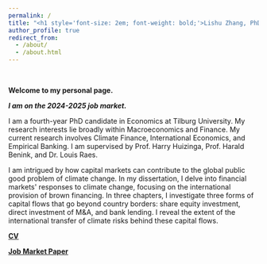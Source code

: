 ```yaml
---
permalink: /
title: "<h1 style='font-size: 2em; font-weight: bold;'>Lishu Zhang, PhD candidate in Economics, Tilburg University.</h1>"
author_profile: true
redirect_from: 
  - /about/
  - /about.html
---
```

<br />  

**Welcome to my personal page.**
<br />  

***I am on the 2024-2025 job market.***

I am a fourth-year PhD candidate in Economics at Tilburg University. My research interests lie broadly within Macroeconomics and Finance. My current research involves Climate Finance, International Economics, and Empirical Banking. I am supervised by Prof. Harry Huizinga, Prof. Harald Benink, and Dr. Louis Raes.

I am intrigued by how capital markets can contribute to the global public good problem of climate change. In my dissertation, I delve into financial markets' responses to climate change, focusing on the international provision of brown financing. In three chapters, I investigate three forms of capital flows that go beyond country borders: share equity investment, direct investment of M&A, and bank lending. I reveal the extent of the international transfer of climate risks behind these capital flows.
<br />   

 
**[CV](https://www.dropbox.com/scl/fi/qijnx8gppf8potsj0bdlx/cv.pdf?rlkey=424j0xubetuhuwn012fmc4hv2&st=wbc0d7eu&dl=0)**

**[Job Market Paper](https://lishuz.github.io/research/)**



